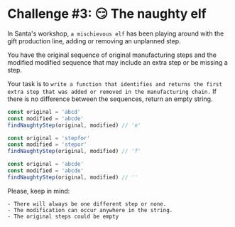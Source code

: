 # Challenge #3: 😏 The naughty elf

In Santa's workshop, `a mischievous elf` has been playing around with the gift production line, adding or removing an unplanned step.

You have the original sequence of original manufacturing steps and the modified modified sequence that may include an extra step or be missing a step.

Your task is to `write a function that identifies and returns the first extra step that was added or removed in the manufacturing chain.` If there is no difference between the sequences, return an empty string.  

```ts
const original = 'abcd'
const modified = 'abcde'
findNaughtyStep(original, modified) // 'e'

const original = 'stepfor'
const modified = 'stepor'
findNaughtyStep(original, modified) // 'f'

const original = 'abcde'
const modified = 'abcde'
findNaughtyStep(original, modified) // ''
```
Please, keep in mind:

`- There will always be one different step or none.`  
`- The modification can occur anywhere in the string.`  
`- The original steps could be empty`